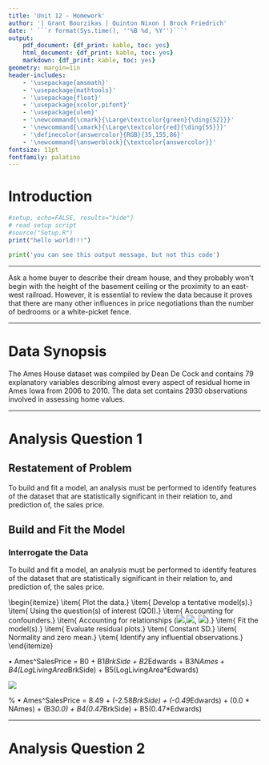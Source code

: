 ```yaml
---
title: 'Unit 12 - Homework'
author: '| Grant Bourzikas | Quinton Nixon | Brock Friedrich'
date: ' ```r format(Sys.time(), ''%B %d, %Y'')```'
output:
    pdf_document: {df_print: kable, toc: yes}
    html_document: {df_print: kable, toc: yes}
    markdown: {df_print: kable, toc: yes}
geometry: margin=1in
header-includes:
    - '\usepackage{amsmath}'
    - '\usepackage{mathtools}'
    - '\usepackage{float}'
    - '\usepackage{xcolor,pifont}'
    - '\usepackage{ulem}'
    - '\newcommand{\cmark}{\Large\textcolor{green}{\ding{52}}}'
    - '\newcommand{\xmark}{\Large\textcolor{red}{\ding{55}}}'
    - '\definecolor{answercolor}{RGB}{35,155,86}'
    - '\newcommand{\answerblock}{\textcolor{answercolor}}'
fontsize: 11pt
fontfamily: palatino
---  
```

  
  
  
# Introduction
  
  
```r
#setup, echo=FALSE, results="hide"}
# read setup script
#source("Setup.R")
print("hello world!!!")
```
  
  
```python
print('you can see this output message, but not this code')
```
  
  
--------------------------------------------------------------------------------------------------------------
  
Ask a home buyer to describe their dream house, and they probably won't begin with the height of the basement ceiling or the proximity to an east-west railroad.   However, it is essential to review the data because it proves that there are many other influences in price negotiations than the number of bedrooms or a white-picket fence.
  
  
  
--------------------------------------------------------------------------------------------------------------
  
# Data Synopsis
  
  
The Ames House dataset was compiled by Dean De Cock and contains 79 explanatory variables describing almost every aspect of residual home in Ames Iowa from 2006 to 2010. The data set contains 2930 observations involved in assessing home values.
  
--------------------------------------------------------------------------------------------------------------
  
# Analysis Question 1
  
  
  
  
  
  
## Restatement of Problem
  
  
  
  
  
To build and fit a model, an analysis must be performed to identify features of the dataset that are statistically significant in their relation to, and prediction of, the sales price.
  
## Build and Fit the Model
  
  
### Interrogate the Data
  
  
To build and fit a model, an analysis must be performed to identify features of the dataset that are statistically significant in their relation to, and prediction of, the sales price.
  
\begin{itemize}
\item{ Plot the data.}
\item{ Develop a tentative model(s).}
\item{ Using the question(s) of interest (QOI).}
\item{ Accounting for confounders.}
\item{ Accounting for relationships (<img src="https://latex.codecogs.com/gif.latex?X^2"/>,<img src="https://latex.codecogs.com/gif.latex?X^3"/>, <img src="https://latex.codecogs.com/gif.latex?etc"/>).}
\item{ Fit the model(s).}
\item{ Evaluate residual plots.}
\item{ Constant SD.}
\item{ Normality and zero mean.}
\item{ Identify any influential observations.}
\end{itemize}
  
  
  
  
  
  
  
  
  
  
  
  
  
  
•	Ames^SalesPrice = B0 + B1*BrkSide + B2*Edwards + B3*NAmes + B4(LogLivingArea*BrkSide) + B5(LogLivingArea*Edwards)
  
<img src="https://latex.codecogs.com/gif.latex?&#x5C;mu&#x5C;{&#x5C;widehat{SalesPrice_{Ames}}&#x5C;}%20&#x5C;,%20=%20&#x5C;,%20&#x5C;beta_0&#x5C;,%20+&#x5C;,%20&#x5C;beta_1%20&#x5C;,%20x%20&#x5C;,%20BrkSide&#x5C;,%20+&#x5C;,%20&#x5C;beta_2&#x5C;,Edwards&#x5C;,%20+&#x5C;,%20&#x5C;beta_3&#x5C;,%20*&#x5C;,%20NAmes&#x5C;,%20+&#x5C;,%20&#x5C;beta_4(LivingArea_{log}&#x5C;,%20x&#x5C;,%20BrkSide)%20+%20&#x5C;beta_{5}&#x5C;,%20x&#x5C;,%20(LivingArea_{log}%20&#x5C;,%20x&#x5C;,%20Edwards)"/>
  
  
% •	Ames^SalesPrice = 8.49 + (-2.58*BrkSide) + (-0.49*Edwards)  + (0.0 * NAmes) + (B3*0.0) + B4(0.47*BrkSide) + B5(0.47*Edwards)
  
  
  
  
  
  
  
  
  
  
--------------------------------------------------------------------------------------------------------------
# Analysis Question 2
  
  
  
  
  
  
  